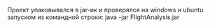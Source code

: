 Проект упаковывался в jar-ик и проверялся на windows и ubuntu запуском из командной строки:
java -jar FlightAnalysis.jar